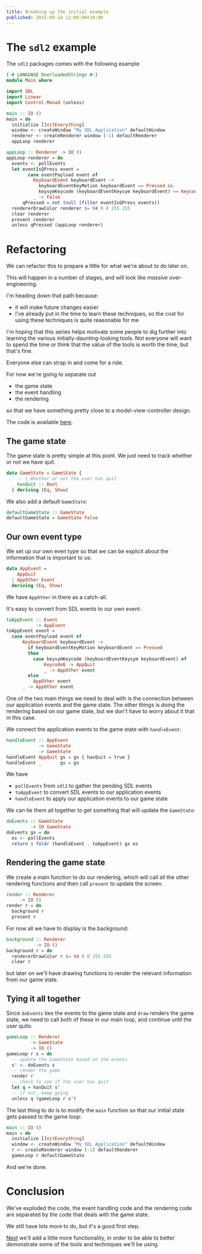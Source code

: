```yaml
---
title: Breaking up the initial example
published: 2015-09-14 12:00:00+10:00
---
```

# The `sdl2` example

The `sdl2` packages comes with the following example

```haskell
{-# LANGUAGE OverloadedStrings #-}
module Main where

import SDL
import Linear
import Control.Monad (unless)

main :: IO ()
main = do
  initialize [InitEverything]
  window <- createWindow "My SDL Application" defaultWindow
  renderer <- createRenderer window (-1) defaultRenderer
  appLoop renderer

appLoop :: Renderer -> IO ()
appLoop renderer = do
  events <- pollEvents
  let eventIsQPress event =
        case eventPayload event of
          KeyboardEvent keyboardEvent ->
            keyboardEventKeyMotion keyboardEvent == Pressed &&
            keysymKeycode (keyboardEventKeysym keyboardEvent) == KeycodeQ
          _ -> False
      qPressed = not (null (filter eventIsQPress events))
  rendererDrawColor renderer $= V4 0 0 255 255
  clear renderer
  present renderer
  unless qPressed (appLoop renderer)
```

# Refactoring

We can refactor this to prepare a little for what we're about to do later on.

This will happen in a number of stages, and will look like _massive_ over-engineering.

I'm heading down that path because:

- it will make future changes easier
- I've already put in the time to learn these techniques, so the cost for using these techniques is quite reasonable for me

I'm hoping that this series helps motivate some people to dig further into learning the various initially-daunting-looking tools.
Not everyone will want to spend the time or think that the value of the tools is worth the time, but that's fine.

Everyone else can strap in and come for a ride.

For now we're going to separate out

- the game
state
- the event handling
- the rendering

so that we have something pretty close to a model-view-controller design.

The code is available [here](https://github.com/dalaing/falling-blocks/tree/master/code/part1/refactor).

## The game state

The game state is pretty simple at this point.
We just need to track whether or not we have quit.

```haskell
data GameState = GameState {
    -- | Whether or not the user has quit
    hasQuit :: Bool
  } deriving (Eq, Show)
```

We also add a default `GameState`:
```haskell
defaultGameState :: GameState
defaultGameState = GameState False
```

## Our own event type

We set up our own even type so that we can be explicit about the information that is important to us:
```haskell
data AppEvent =
    AppQuit
  | AppOther Event
  deriving (Eq, Show)
```

We have `AppOther` in there as a catch-all.

It's easy to convert from SDL events to our own event:
```haskell
toAppEvent :: Event
           -> AppEvent
toAppEvent event =
  case eventPayload event of
      KeyboardEvent keyboardEvent ->
        if keyboardEventKeyMotion keyboardEvent == Pressed
        then
          case keysymKeycode (keyboardEventKeysym keyboardEvent) of
              KeycodeQ -> AppQuit
              _ -> AppOther event
        else
          AppOther event
      _ -> AppOther event
```

One of the two main things we need to deal with is the connection between our application events and the game state.
The other things is doing the rendering based on our game state, but we don't have to worry about it that in this case.

We connect the application events to the game state with `handleEvent`:
```haskell
handleEvent :: AppEvent
            -> GameState
            -> GameState
handleEvent AppQuit gs = gs { hasQuit = true }
handleEvent _       gs = gs
```

We have 

- `pollEvents` from `sdl2` to gather the pending SDL events
- `toAppEvent` to convert SDL events to our application events
- `handleEvent` to apply our application events to our game state

We can tie them all together to get something that will update the `GameState`:
```haskell
doEvents :: GameState
         -> IO GameState
doEvents gs = do
  es <- pollEvents
  return $ foldr (handleEvent . toAppEvent) gs es
```

## Rendering the game state

We create a main function to do our rendering, which will call all the other rendering functions and then call `present` to update the screen.
```haskell
render :: Renderer
     -> IO ()
render r = do
  background r
  present r
```

For now all we have to display is the background:
```haskell
background :: Renderer
           -> IO ()
background r = do
  rendererDrawColor r $= V4 0 0 255 255
  clear r
```
but later on we'll have drawing functions to render the relevant information from our game state.

## Tying it all together

Since `doEvents` ties the events to the game state and `draw` renders the game state, we need to call both of these in our main loop, and continue until the user quits:

```haskell
gameLoop :: Renderer
         -> GameState
         -> IO ()
gameLoop r s = do
  -- update the GameState based on the events
  s' <- doEvents s
  -- render the game
  render r
  -- check to see if the user has quit
  let q = hasQuit s'
  -- if not, keep going
  unless q (gameLoop r s')
```

The last thing to do is to modify the `main` function so that our initial state gets passed to the game loop:
```haskell
main :: IO ()
main = do
  initialize [InitEverything]
  window <- createWindow "My SDL Application" defaultWindow
  r <- createRenderer window (-1) defaultRenderer
  gameLoop r defaultGameState
```

And we're done.

# Conclusion

We've exploded the code, the event handling code and the rendering code are separated by the code that deals with the game state.

We still have lots more to do, but it's a good first step.

[Next](./cycle.html) we'll add a little more functionality, in order to be able to better demonstrate some of the tools and techniques we'll be using.
